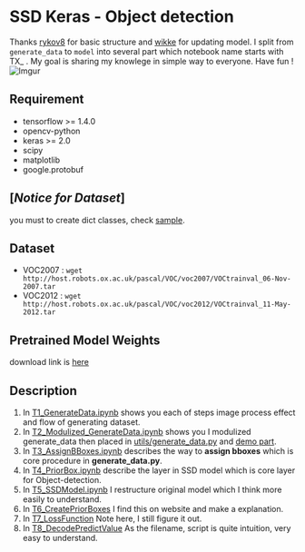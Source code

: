 # SSD Keras - Object detection
Thanks [rykov8] for basic structure and [wikke] for updating model.
I split from `generate_data` to `model` into several part which notebook name starts with TX_ .
My goal is sharing my knowlege in simple way to everyone. Have fun !
![Imgur](https://i.imgur.com/2BufYZO.png)

## Requirement
- tensorflow >= 1.4.0
- opencv-python
- keras >= 2.0
- scipy
- matplotlib
- google.protobuf

## [*Notice for Dataset*]
you must to create dict classes, check [sample](sample/pascal.pbtxt).

## Dataset
* VOC2007 : ```wget http://host.robots.ox.ac.uk/pascal/VOC/voc2007/VOCtrainval_06-Nov-2007.tar```
* VOC2012 : ```wget http://host.robots.ox.ac.uk/pascal/VOC/voc2012/VOCtrainval_11-May-2012.tar```

## Pretrained Model Weights
download link is [here](https://drive.google.com/open?id=1wNTwvdSCmVbt_vE-w2Q0xieTs6yUsmrR)

## Description
1. In [T1_GenerateData.ipynb](T1_GenerateData.ipynb) shows you each of steps image process effect and flow of generating dataset.
2. In [T2_Modulized_GenerateData.ipynb](T2_Modulized_GenerateData.ipynb) shows you I modulized generate_data then placed in [utils/generate_data.py](utils/generate_data.py) and [demo part](utils/demo.py).
3. In [T3_AssignBBoxes.ipynb](T3_AssignBBoxes.ipynb) describes the way to **assign bboxes** which is core procedure in **generate_data.py**.
4. In [T4_PriorBox.ipynb](T4_PriorBox.ipynb) describe the layer in SSD model which is core layer for Object-detection.
5. In [T5_SSDModel.ipynb](T5_SSDModel.ipynb) I restructure original model which I think more easily to understand.
6. In [T6_CreatePriorBoxes](T6_CreatePriorBoxes.ipynb) I find this on website and make a explanation.
7. In [T7_LossFunction](T7_LossFunction.ipynb) Note here, I still figure it out.
8. In [T8_DecodePredictValue](T8_DecodePredictValue.ipynb) As the filename, script is quite intuition, very easy to understand.

[rykov8]: <https://github.com/rykov8/ssd_keras>
[wikke]: <https://github.com/wikke/SSD_Keras>
